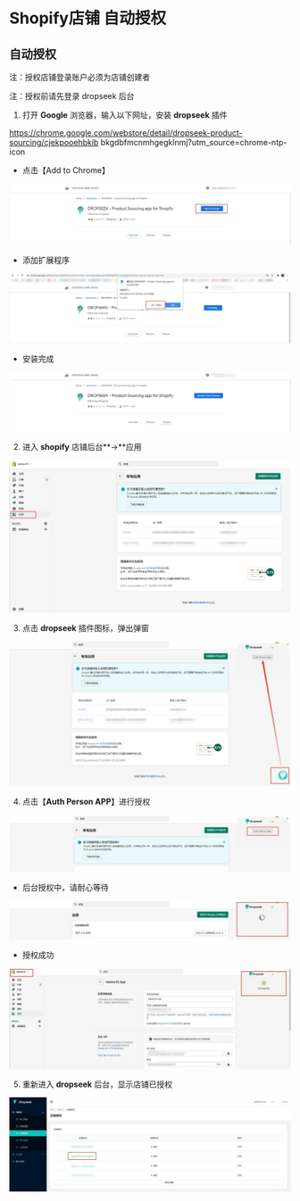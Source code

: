 # Shopify店铺 自动授权

## **自动授权**

注：授权店铺登录账户必须为店铺创建者

注：授权前请先登录 dropseek 后台

1. 打开 **Google** 浏览器，输入以下网址，安装 **dropseek** 插件

https://chrome.google.com/webstore/detail/dropseek-product-sourcing/cjekpooehbkib bkgdbfmcnmhgegklnmj?utm\_source=chrome-ntp-icon

* 点击【Add to Chrome】

![](../.gitbook/assets/0%20%284%29.jpeg)

* 添加扩展程序

![](../.gitbook/assets/1%20%283%29.jpeg)

* 安装完成

![](../.gitbook/assets/2%20%284%29.jpeg)

2. 进入 **shopify** 店铺后台**-&gt;**应用

![](../.gitbook/assets/3.jpeg)

3. 点击 **dropseek** 插件图标，弹出弹窗

![](../.gitbook/assets/4%20%281%29.jpeg)

4. 点击【**Auth Person APP**】进行授权

![](../.gitbook/assets/5.jpeg)

* 后台授权中，请耐心等待

![](../.gitbook/assets/6%20%281%29.jpeg)

* 授权成功

![](../.gitbook/assets/7.jpeg)

5. 重新进入 **dropseek** 后台，显示店铺已授权

![](../.gitbook/assets/8.jpeg)

